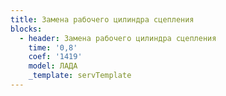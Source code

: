 ```yaml
---
title: Замена рабочего цилиндра сцепления
blocks:
  - header: Замена рабочего цилиндра сцепления
    time: '0,8'
    coef: '1419'
    model: ЛАДА
    _template: servTemplate
---
```

        